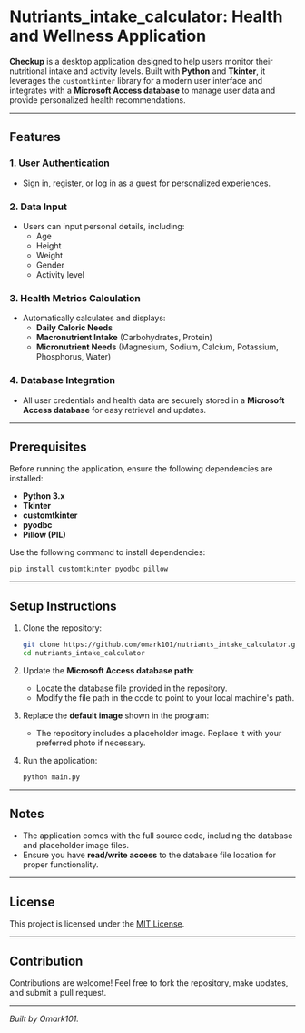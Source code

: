 # Nutriants_intake_calculator: Health and Wellness Application

**Checkup** is a desktop application designed to help users monitor their nutritional intake and activity levels. Built with **Python** and **Tkinter**, it leverages the `customtkinter` library for a modern user interface and integrates with a **Microsoft Access database** to manage user data and provide personalized health recommendations.

---

## Features

### 1. User Authentication
- Sign in, register, or log in as a guest for personalized experiences.

### 2. Data Input
- Users can input personal details, including:
  - Age
  - Height
  - Weight
  - Gender
  - Activity level

### 3. Health Metrics Calculation
- Automatically calculates and displays:
  - **Daily Caloric Needs**  
  - **Macronutrient Intake** (Carbohydrates, Protein)  
  - **Micronutrient Needs** (Magnesium, Sodium, Calcium, Potassium, Phosphorus, Water)

### 4. Database Integration
- All user credentials and health data are securely stored in a **Microsoft Access database** for easy retrieval and updates.

---

## Prerequisites

Before running the application, ensure the following dependencies are installed:

- **Python 3.x**  
- **Tkinter**  
- **customtkinter**  
- **pyodbc**  
- **Pillow (PIL)**  

Use the following command to install dependencies:  
```bash
pip install customtkinter pyodbc pillow
```

---

## Setup Instructions

1. Clone the repository:
   ```bash
   git clone https://github.com/omark101/nutriants_intake_calculator.git
   cd nutriants_intake_calculator
   ```

2. Update the **Microsoft Access database path**:
   - Locate the database file provided in the repository.
   - Modify the file path in the code to point to your local machine's path.

3. Replace the **default image** shown in the program:
   - The repository includes a placeholder image. Replace it with your preferred photo if necessary.

4. Run the application:
   ```bash
   python main.py
   ```

---

## Notes

- The application comes with the full source code, including the database and placeholder image files.
- Ensure you have **read/write access** to the database file location for proper functionality.

---

## License

This project is licensed under the [MIT License](LICENSE).

---

## Contribution

Contributions are welcome! Feel free to fork the repository, make updates, and submit a pull request.

---

*Built by Omark101.*

